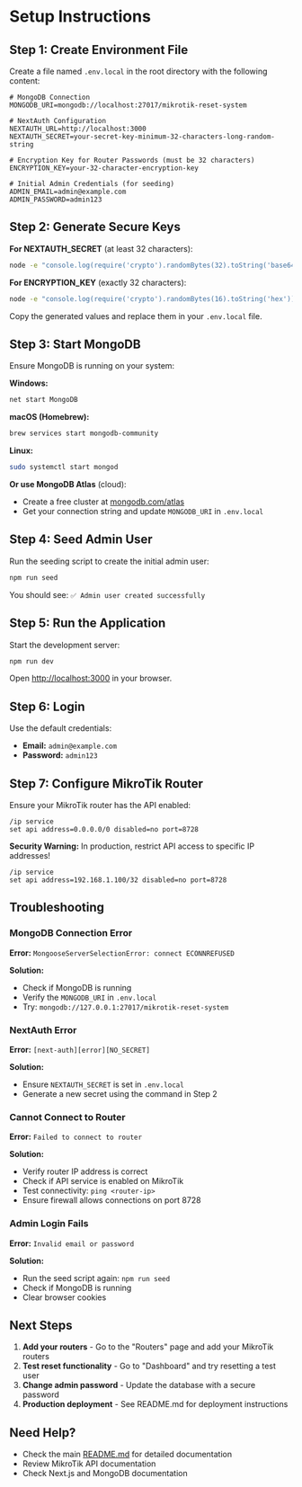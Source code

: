 # Setup Instructions

## Step 1: Create Environment File

Create a file named `.env.local` in the root directory with the following content:

```env
# MongoDB Connection
MONGODB_URI=mongodb://localhost:27017/mikrotik-reset-system

# NextAuth Configuration
NEXTAUTH_URL=http://localhost:3000
NEXTAUTH_SECRET=your-secret-key-minimum-32-characters-long-random-string

# Encryption Key for Router Passwords (must be 32 characters)
ENCRYPTION_KEY=your-32-character-encryption-key

# Initial Admin Credentials (for seeding)
ADMIN_EMAIL=admin@example.com
ADMIN_PASSWORD=admin123
```

## Step 2: Generate Secure Keys

**For NEXTAUTH_SECRET** (at least 32 characters):

```bash
node -e "console.log(require('crypto').randomBytes(32).toString('base64'))"
```

**For ENCRYPTION_KEY** (exactly 32 characters):

```bash
node -e "console.log(require('crypto').randomBytes(16).toString('hex'))"
```

Copy the generated values and replace them in your `.env.local` file.

## Step 3: Start MongoDB

Ensure MongoDB is running on your system:

**Windows:**

```bash
net start MongoDB
```

**macOS (Homebrew):**

```bash
brew services start mongodb-community
```

**Linux:**

```bash
sudo systemctl start mongod
```

**Or use MongoDB Atlas** (cloud):

- Create a free cluster at [mongodb.com/atlas](https://www.mongodb.com/atlas)
- Get your connection string and update `MONGODB_URI` in `.env.local`

## Step 4: Seed Admin User

Run the seeding script to create the initial admin user:

```bash
npm run seed
```

You should see: `✅ Admin user created successfully`

## Step 5: Run the Application

Start the development server:

```bash
npm run dev
```

Open [http://localhost:3000](http://localhost:3000) in your browser.

## Step 6: Login

Use the default credentials:

- **Email:** `admin@example.com`
- **Password:** `admin123`

## Step 7: Configure MikroTik Router

Ensure your MikroTik router has the API enabled:

```routeros
/ip service
set api address=0.0.0.0/0 disabled=no port=8728
```

**Security Warning:** In production, restrict API access to specific IP addresses!

```routeros
/ip service
set api address=192.168.1.100/32 disabled=no port=8728
```

## Troubleshooting

### MongoDB Connection Error

**Error:** `MongooseServerSelectionError: connect ECONNREFUSED`

**Solution:**

- Check if MongoDB is running
- Verify the `MONGODB_URI` in `.env.local`
- Try: `mongodb://127.0.0.1:27017/mikrotik-reset-system`

### NextAuth Error

**Error:** `[next-auth][error][NO_SECRET]`

**Solution:**

- Ensure `NEXTAUTH_SECRET` is set in `.env.local`
- Generate a new secret using the command in Step 2

### Cannot Connect to Router

**Error:** `Failed to connect to router`

**Solution:**

- Verify router IP address is correct
- Check if API service is enabled on MikroTik
- Test connectivity: `ping <router-ip>`
- Ensure firewall allows connections on port 8728

### Admin Login Fails

**Error:** `Invalid email or password`

**Solution:**

- Run the seed script again: `npm run seed`
- Check if MongoDB is running
- Clear browser cookies

## Next Steps

1. **Add your routers** - Go to the "Routers" page and add your MikroTik routers
2. **Test reset functionality** - Go to "Dashboard" and try resetting a test user
3. **Change admin password** - Update the database with a secure password
4. **Production deployment** - See README.md for deployment instructions

## Need Help?

- Check the main [README.md](README.md) for detailed documentation
- Review MikroTik API documentation
- Check Next.js and MongoDB documentation
